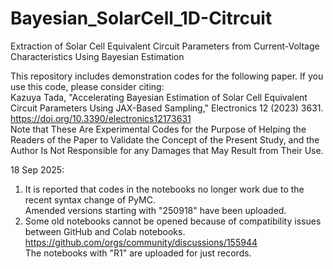 # Bayesian_SolarCell_1D-Citrcuit
Extraction of Solar Cell Equivalent Circuit Parameters from Current-Voltage Characteristics Using Bayesian Estimation

This repository includes demonstration codes for the following paper. If you use this code, please consider citing:<br>
Kazuya Tada, "Accelerating Bayesian Estimation of Solar Cell Equivalent Circuit Parameters Using JAX-Based Sampling," Electronics 12 (2023) 3631. <br>
<a href="https://doi.org/10.3390/electronics12173631" target="_blank" rel="noopener">https://doi.org/10.3390/electronics12173631</a><br>
Note that These Are Experimental Codes for the Purpose of Helping the Readers of the Paper to Validate the Concept of the Present Study, and the Author Is Not Responsible for any Damages that May Result from Their Use.

18 Sep 2025:
1. It is reported that codes in the notebooks no longer work due to the recent syntax change of PyMC.<br>
 Amended versions starting with "250918" have been uploaded.<br>
2. Some old notebooks cannot be opened because of compatibility issues between GitHub and Colab notebooks.<br>
 https://github.com/orgs/community/discussions/155944<br>
 The notebooks with "R1" are uploaded for just records.<br>
